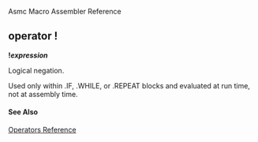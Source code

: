 Asmc Macro Assembler Reference

## operator !

**!_expression_**

Logical negation.

Used only within .IF, .WHILE, or .REPEAT blocks and evaluated at run time, not at assembly time.

#### See Also

[Operators Reference](readme.md)
